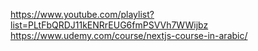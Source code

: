 
https://www.youtube.com/playlist?list=PLtFbQRDJ11kENRrEUG6fmPSVVh7WWijbz
https://www.udemy.com/course/nextjs-course-in-arabic/
